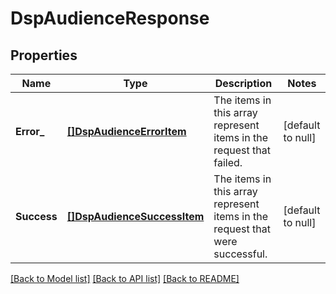 # DspAudienceResponse

## Properties
Name | Type | Description | Notes
------------ | ------------- | ------------- | -------------
**Error_** | [**[]DspAudienceErrorItem**](DspAudienceErrorItem.md) | The items in this array represent items in the request that failed. | [default to null]
**Success** | [**[]DspAudienceSuccessItem**](DspAudienceSuccessItem.md) | The items in this array represent items in the request that were successful. | [default to null]

[[Back to Model list]](../README.md#documentation-for-models) [[Back to API list]](../README.md#documentation-for-api-endpoints) [[Back to README]](../README.md)


